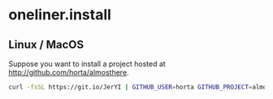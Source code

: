 # oneliner.install

## Linux / MacOS

Suppose you want to install a project hosted at <http://github.com/horta/almosthere>.

```bash
curl -fsSL https://git.io/JerYI | GITHUB_USER=horta GITHUB_PROJECT=almosthere bash
```
